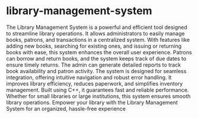 # library-management-system
The Library Management System is a powerful and efficient tool designed to streamline library operations. It allows administrators to easily manage books, patrons, and transactions in a centralized system. With features like adding new books, searching for existing ones, and issuing or returning books with ease, this system enhances the overall user experience. Patrons can borrow and return books, and the system keeps track of due dates to ensure timely returns. The admin can generate detailed reports to track book availability and patron activity. The system is designed for seamless integration, offering intuitive navigation and robust error handling. It improves library efficiency, reduces paperwork, and simplifies inventory management. Built using C++, it guarantees fast and reliable performance. Whether for small libraries or large institutions, this system ensures smooth library operations. Empower your library with the Library Management System for an organized, hassle-free experience
